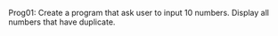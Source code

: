 Prog01: Create a program that ask user to input 10 numbers. Display all numbers that have duplicate.
